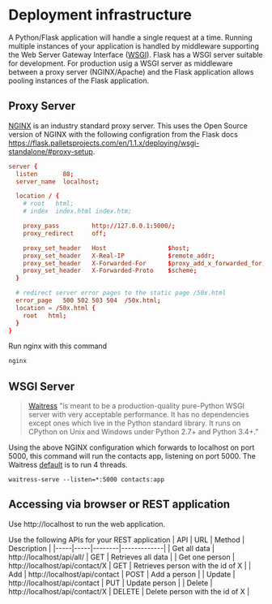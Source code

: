 # Deployment infrastructure
A Python/Flask application will handle a single request at a time. Running multiple instances of your application is handled by middleware supporting the Web Server Gateway Interface ([WSGI](https://wikipedia.org/wiki/Web_Server_Gateway_Interface)). Flask has a WSGI server suitable for development. For production usig a WSGI server as middleware between a proxy server (NGINX/Apache) and the Flask application allows pooling instances of the Flask application.

## Proxy Server
[NGINX](https://nginx.com/) is an industry standard proxy server. This uses the Open Source version of NGINX with the following configration from the Flask docs https://flask.palletsprojects.com/en/1.1.x/deploying/wsgi-standalone/#proxy-setup.
```conf
server {
  listen       80;
  server_name  localhost;

  location / {
    # root   html;
    # index  index.html index.htm;

    proxy_pass         http://127.0.0.1:5000/;
    proxy_redirect     off;

    proxy_set_header   Host                 $host;
    proxy_set_header   X-Real-IP            $remote_addr;
    proxy_set_header   X-Forwarded-For      $proxy_add_x_forwarded_for;
    proxy_set_header   X-Forwarded-Proto    $scheme;
  }

  # redirect server error pages to the static page /50x.html
  error_page   500 502 503 504  /50x.html;
  location = /50x.html {
    root   html;
  }
}

```
Run nginx with this command
```bash
nginx
```

## WSGI Server
>[Waitress](https://docs.pylonsproject.org/projects/waitress/) "is meant to be a production-quality pure-Python WSGI server with very acceptable performance. It has no dependencies except ones which live in the Python standard library. It runs on CPython on Unix and Windows under Python 2.7+ and Python 3.4+."

Using the above NGINX configuration which forwards to localhost on port 5000, this command will run the
contacts app, listening on port 5000. The Waitress [default](https://docs.pylonsproject.org/projects/waitress/en/stable/runner.html#runner) is to run 4 threads.
```
waitress-serve --listen=*:5000 contacts:app
```

## Accessing via browser or REST application
Use http://localhost to run the web application.

Use the following APIs for your REST application
| API | URL | Method | Description |
|-----|-----|--------|-------------|
| Get all data   | http://localhost/api/all/      | GET    | Retrieves all data |
| Get one person | http://localhost/api/contact/X | GET    | Retrieves person with the id of X |
| Add            | http://localhost/api/contact   | POST   | Add a person |
| Update         | http://localhost/api/contact   | PUT    | Update person |
| Delete         | http://localhost/api/contact/X | DELETE | Delete person with the id of X |
